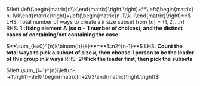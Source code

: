 $\left.\left(\begin{matrix}n\\k\end{matrix}\right.\right)=**\left(\begin{matrix}n-1\\k\end{matrix}\right)+\left(\begin{matrix}n-1\\k-1\end{matrix}\right)**$
LHS: Total number of ways to create a $k$ size subset from $[n] = \{1, 2, \ldots n\}$
RHS: **1::fixing element A (so $n-1$ number of choices), and the distinct cases of containing/not containing the case**

$**\sum_{k=0}^{n}k\binom{n}{k}**=**1::n2^{n-1}**$
LHS: **Count the total ways to pick a subset of size $k$, then choose 1 person to be the leader of this group in $k$ ways**
RHS: **2::Pick the leader first, then pick the subsets**

$\left.\sum_{i=1}^{n}i\left(n-i+1\right)=\left(\begin{matrix}n+2\\3\end{matrix}\right.\right)$


